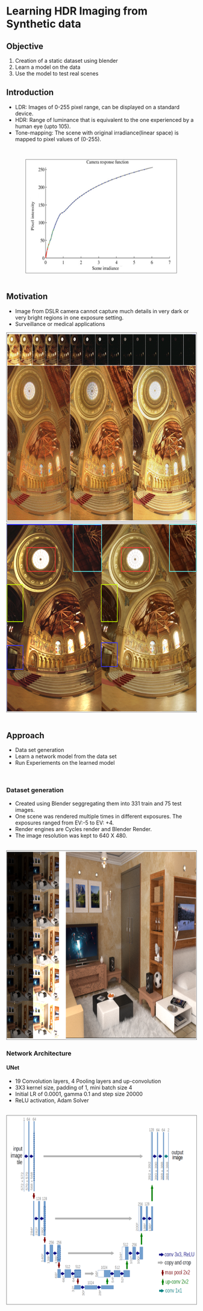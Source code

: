 # Learning HDR Imaging from Synthetic data


## Objective

1.  Creation of a static dataset using blender
2.  Learn a model on the data
3.  Use the model to test real scenes

## Introduction

  *  LDR: Images of 0-255 pixel range, can be displayed on a standard device.
  *  HDR: Range of luminance that is equivalent to the one experienced by a human eye (upto 105).
  *  Tone-mapping: The scene with original irradiance(linear space) is mapped to pixel values of (0-255).

<br />

<p align="center">
<img style="border: 1px solid grey" src="images/1.png" alt="image segmentation vs semantic segmentation" width="400" height="300"/>
</ p>

<br />
<br />

## Motivation

  *  Image from DSLR camera cannot capture much details in very dark or very bright regions in one exposure setting.
  *  Surveillance or medical applications
  
<img style="border: 1px solid grey" src="images/2.png" alt="image segmentation vs semantic segmentation" width="800" height="500"/>
<br />

<img style="border: 1px solid grey" src="images/3.png" alt="image segmentation vs semantic segmentation" width="600" height="500"/>
<br />
<br />

## Approach

  *  Data set generation
  *  Learn a network model from the data set
  *  Run Experiements on the learned model
  
<br />

### Dataset generation

  *  Created using Blender seggregating them into 331 train and 75 test images.
  *  One scene was rendered multiple times in different exposures. The exposures ranged from EV:-5 to EV: +4.
  *  Render engines are Cycles render and Blender Render.
  *  The image resolution was kept to 640 X 480.

<br />

<img style="border: 1px solid grey" src="images/4.png" alt="image segmentation vs semantic segmentation" width="600" height="500"/>

<br />

### Network Architecture

#### UNet

  *  19 Convolution layers, 4 Pooling layers and up-convolution
  *  3X3 kernel size, padding of 1, mini batch size 4
  *  Initial LR of 0.0001, gamma 0.1 and step size 20000
  *  ReLU activation, Adam Solver
  
<br />

<img style="border: 1px solid grey" src="images/5.png" alt="image segmentation vs semantic segmentation" width="600" height="500"/>

<br />

 












